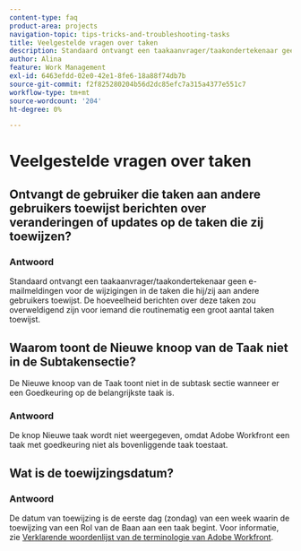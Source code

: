 ```yaml
---
content-type: faq
product-area: projects
navigation-topic: tips-tricks-and-troubleshooting-tasks
title: Veelgestelde vragen over taken
description: Standaard ontvangt een taakaanvrager/taakondertekenaar geen e-mailmeldingen voor de wijzigingen in de taken die hij/zij aan andere gebruikers toewijst. De hoeveelheid berichten over deze taken zou overweldigend zijn voor iemand die routinematig een groot aantal taken toewijst.
author: Alina
feature: Work Management
exl-id: 6463efdd-02e0-42e1-8fe6-18a88f74db7b
source-git-commit: f2f825280204b56d2dc85efc7a315a4377e551c7
workflow-type: tm+mt
source-wordcount: '204'
ht-degree: 0%

---
```


# Veelgestelde vragen over taken

## Ontvangt de gebruiker die taken aan andere gebruikers toewijst berichten over veranderingen of updates op de taken die zij toewijzen?

### Antwoord

Standaard ontvangt een taakaanvrager/taakondertekenaar geen e-mailmeldingen voor de wijzigingen in de taken die hij/zij aan andere gebruikers toewijst. De hoeveelheid berichten over deze taken zou overweldigend zijn voor iemand die routinematig een groot aantal taken toewijst.

## Waarom toont de Nieuwe knoop van de Taak niet in de Subtakensectie?

De Nieuwe knoop van de Taak toont niet in de subtask sectie wanneer er een Goedkeuring op de belangrijkste taak is.

### Antwoord

De knop Nieuwe taak wordt niet weergegeven, omdat Adobe Workfront een taak met goedkeuring niet als bovenliggende taak toestaat.

## Wat is de toewijzingsdatum?

### Antwoord

De datum van toewijzing is de eerste dag (zondag) van een week waarin de toewijzing van een Rol van de Baan aan een taak begint. Voor informatie, zie [&#x200B; Verklarende woordenlijst van de terminologie van Adobe Workfront &#x200B;](../../../workfront-basics/navigate-workfront/workfront-navigation/workfront-terminology-glossary.md).
